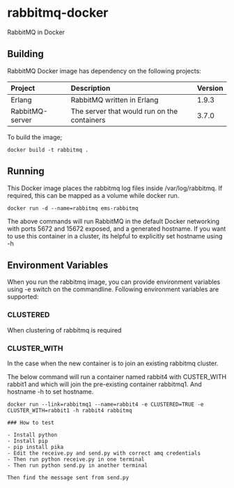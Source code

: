 # rabbitmq-docker

RabbitMQ in Docker

## Building

RabbitMQ Docker image has dependency on the following projects:

|Project |Description |Version
|:----------|:-----------|:-----------|
|Erlang|RabbitMQ written in Erlang|1.9.3|
|RabbitMQ-server|The server that would run on the containers|3.7.0|

To build the image;
```
docker build -t rabbitmq .
```
## Running

This Docker image places the rabbitmq log files inside /var/log/rabbitmq. If required, this can be mapped as a volume while docker run.

```
docker run -d --name=rabbitmq ems-rabbitmq
```
The above commands will run RabbitMQ in the default Docker networking with ports 5672 and 15672 exposed, and a generated hostname. If you want to use this container in a cluster, its helpful to explicitly set hostname using -h


## Environment Variables
When you run the rabbitmq image, you can provide environment variables using -e switch on the commandline. Following environment variables are supported:

### CLUSTERED
When clustering of rabbitmq is required

### CLUSTER_WITH
In the case when the new container is to join an existing rabbitmq cluster.

The below command will run a container named rabbit4 with CUSTER_WITH rabbit1 and  which will join the pre-existing container rabbitmq1. And hostname -h to set hostname.

```
docker run --link=rabbitmq1 --name=rabbit4 -e CLUSTERED=TRUE -e CLUSTER_WITH=rabbit1 -h rabbit4 rabbitmq

### How to test

- Install python
- Install pip
- pip install pika
- Edit the receive.py and send.py with correct amq credentials
- Then run python receive.py in one terminal
- Then run python send.py in another terminal

Then find the message sent from send.py
